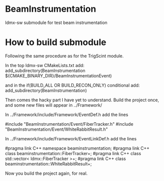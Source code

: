 # BeamInstrumentation
ldmx-sw submodule for test beam instrumentation

# How to build submodule
Following the same procedure as for the TrigScint module.

In the top ldmx-sw CMakeLists.txt add:
add\_subdirectory(BeamInstrumentation ${CMAKE\_BINARY\_DIR}/BeamInstrumentationEvent)

and in the if(BUILD\_ALL OR BUILD\_RECON\_ONLY) conditional add:
add\_subdirectory(BeamInstrumentation)

Then comes the hacky part I have yet to understand. Build the project once, and some new files will appear in ../Framework/

In ../Framework/include/Framework/EventDef.h add the lines

\#include "BeamInstrumentation/Event/FiberTracker.h"
\#include "BeamInstrumentation/Event/WhiteRabbitResult.h"

In ../Framework/include/Framework/EventLinkDef.h add the lines

\#pragma link C++ namespace beaminstrumentation;
\#pragma link C++ class beaminstrumentation::FiberTracker+;
\#pragma link C++ class std::vector< ldmx::FiberTracker >+;
\#pragma link C++ class beaminstrumentation::WhiteRabbitResult+;

Now you build the project again, for real.
